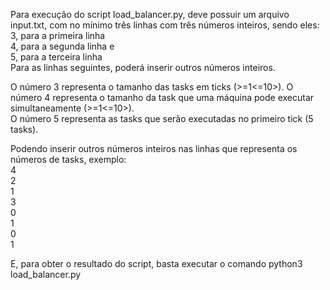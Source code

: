 Para execução do script load_balancer.py, deve possuir um arquivo input.txt, com no mínimo três linhas com três números inteiros, sendo eles:  
3, para a primeira linha  
4, para a segunda linha e  
5, para a terceira linha  
Para as linhas seguintes, poderá inserir outros números inteiros.  

O número 3 representa o tamanho das tasks em ticks (>=1<=10>). O número 4 representa o tamanho da task que uma máquina pode executar simultaneamente (>=1<=10>).   
O número 5 representa as tasks que serão executadas no primeiro tick (5 tasks). 

Podendo inserir outros números inteiros nas linhas que representa os números de tasks, exemplo:   
4  
2  
1  
3  
0  
1  
0  
1  

E, para obter o resultado do script, basta executar o comando python3 load_balancer.py